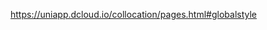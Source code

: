<!--
 * @Date: 2022-06-01 10:15:28
 * @LastEditors: YuanBo
 * @Author: YuanBo
 * @LastEditTime: 2022-06-01 10:40:31
 * @FilePath: /easy-app/src/router/globalStyle/应用公共设置.md
-->
https://uniapp.dcloud.io/collocation/pages.html#globalstyle